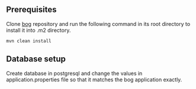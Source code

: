 ## Prerequisites
Clone [bog](https://github.com/sanketgautam08/bog.git) repository and run the following command in its root directory to install it into .m2 directory.

```mvn clean install```

## Database setup
Create database in postgresql and change the values in application.properties file so that it matches the bog application exactly.




